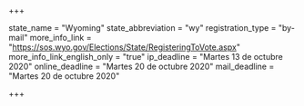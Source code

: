 +++

state_name = "Wyoming"
state_abbreviation = "wy"
registration_type = "by-mail"
more_info_link = "https://sos.wyo.gov/Elections/State/RegisteringToVote.aspx"
more_info_link_english_only = "true"
ip_deadline = "Martes 13 de octubre 2020"
online_deadline = "Martes 20 de octubre 2020"
mail_deadline = "Martes 20 de octubre 2020"

+++